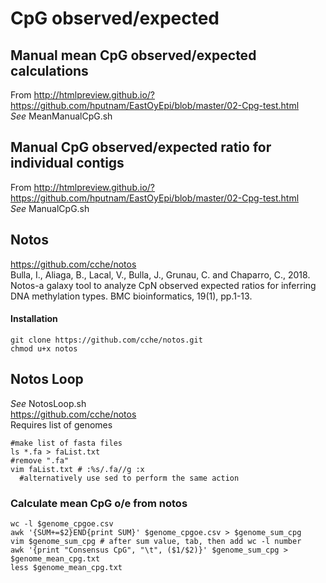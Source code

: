 # CpG observed/expected

## Manual mean CpG observed/expected calculations
From http://htmlpreview.github.io/?https://github.com/hputnam/EastOyEpi/blob/master/02-Cpg-test.html  
_See_ MeanManualCpG.sh

## Manual CpG observed/expected ratio for individual contigs
From http://htmlpreview.github.io/?https://github.com/hputnam/EastOyEpi/blob/master/02-Cpg-test.html  
_See_ ManualCpG.sh

## Notos
https://github.com/cche/notos  
Bulla, I., Aliaga, B., Lacal, V., Bulla, J., Grunau, C. and Chaparro, C., 2018. Notos-a galaxy tool to analyze CpN observed expected ratios for inferring DNA methylation types. BMC bioinformatics, 19(1), pp.1-13.
#### Installation
```
git clone https://github.com/cche/notos.git
chmod u+x notos
```

## Notos Loop
_See_ NotosLoop.sh  
https://github.com/cche/notos  
Requires list of genomes
```
#make list of fasta files
ls *.fa > faList.txt
#remove ".fa"
vim faList.txt # :%s/.fa//g :x
  #alternatively use sed to perform the same action
```

### Calculate mean CpG o/e from notos
```
wc -l $genome_cpgoe.csv
awk '{SUM+=$2}END{print SUM}' $genome_cpgoe.csv > $genome_sum_cpg
vim $genome_sum_cpg # after sum value, tab, then add wc -l number
awk '{print "Consensus CpG", "\t", ($1/$2)}' $genome_sum_cpg > $genome_mean_cpg.txt
less $genome_mean_cpg.txt
```
